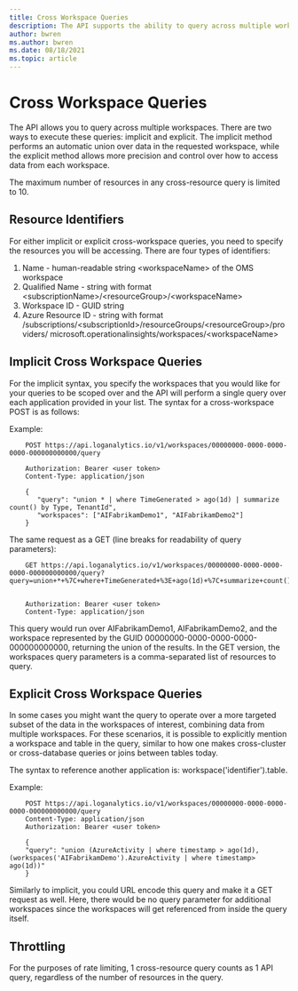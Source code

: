 ```yaml
---
title: Cross Workspace Queries
description: The API supports the ability to query across multiple workspaces.
author: bwren
ms.author: bwren
ms.date: 08/18/2021
ms.topic: article
---
```

# Cross Workspace Queries

The API allows you to query across multiple workspaces. There are two ways to execute these queries: implicit and explicit. The implicit method performs an automatic union over data in the requested workspace, while the explicit method allows more precision and control over how to access data from each workspace.

The maximum number of resources in any cross-resource query is limited to 10.

## Resource Identifiers

For either implicit or explicit cross-workspace queries, you need to specify the resources you will be accessing. There are four types of identifiers:

1.  Name - human-readable string \<workspaceName\> of the OMS workspace
2.  Qualified Name - string with format \<subscriptionName\>/\<resourceGroup\>/\<workspaceName\>
3.  Workspace ID - GUID string
4.  Azure Resource ID - string with format /subscriptions/\<subscriptionId\>/resourceGroups/\<resourceGroup\>/providers/  microsoft.operationalinsights/workspaces/\<workspaceName\>

## Implicit Cross Workspace Queries

For the implicit syntax, you specify the workspaces that you would like for your queries to be scoped over and the API will perform a single query over each application provided in your list. The syntax for a cross-workspace POST is as follows:

Example:

```
    POST https://api.loganalytics.io/v1/workspaces/00000000-0000-0000-0000-000000000000/query
    
    Authorization: Bearer <user token>
    Content-Type: application/json
    
    {
       "query": "union * | where TimeGenerated > ago(1d) | summarize count() by Type, TenantId",
       "workspaces": ["AIFabrikamDemo1", "AIFabrikamDemo2"]
    }
```

The same request as a GET (line breaks for readability of query parameters):

```
    GET https://api.loganalytics.io/v1/workspaces/00000000-0000-0000-0000-000000000000/query?query=union+*+%7C+where+TimeGenerated+%3E+ago(1d)+%7C+summarize+count()+by+Type%2C+TenantId&workspaces=AIFabrikamDemo1%2CAIFabrikamDemo2
    
    
    Authorization: Bearer <user token>
    Content-Type: application/json
```

This query would run over AIFabrikamDemo1, AIFabrikamDemo2, and the workspace represented by the GUID 00000000-0000-0000-0000-000000000000, returning the union of the results. In the GET version, the workspaces query parameters is a comma-separated list of resources to query.

## Explicit Cross Workspace Queries

In some cases you might want the query to operate over a more targeted subset of the data in the workspaces of interest, combining data from multiple workspaces. For these scenarios, it is possible to explicitly mention a workspace and table in the query, similar to how one makes cross-cluster or cross-database queries or joins between tables today.

The syntax to reference another application is: workspace('identifier').table.

Example:

```
    POST https://api.loganalytics.io/v1/workspaces/00000000-0000-0000-0000-000000000000/query
    Content-Type: application/json
    Authorization: Bearer <user token>
    
    {
    "query": "union (AzureActivity | where timestamp > ago(1d), (workspaces('AIFabrikamDemo').AzureActivity | where timestamp> ago(1d))"
    }
```

Similarly to implicit, you could URL encode this query and make it a GET request as well. Here, there would be no query parameter for additional workspaces since the workspaces will get referenced from inside the query itself.

## Throttling

For the purposes of rate limiting, 1 cross-resource query counts as 1 API query, regardless of the number of resources in the query.
